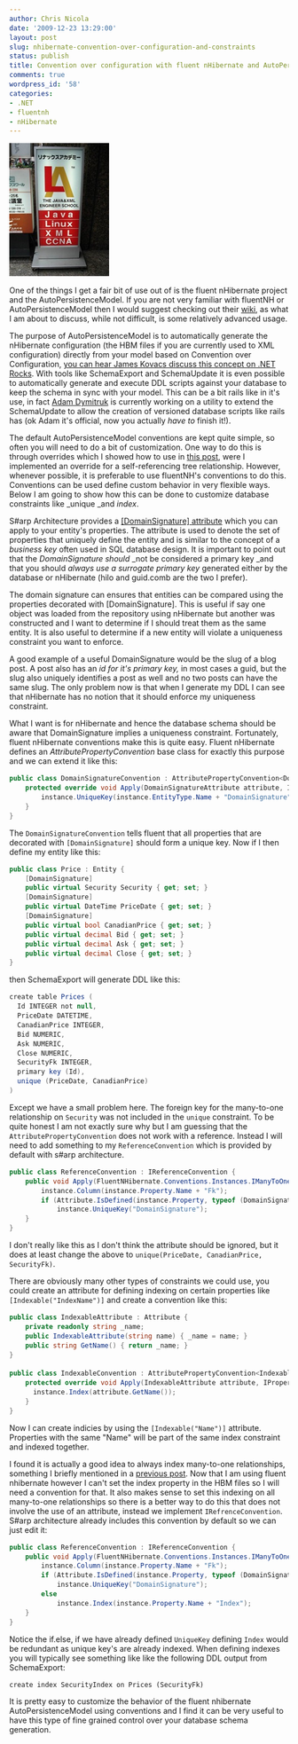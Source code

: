 ```yaml
---
author: Chris Nicola
date: '2009-12-23 13:29:00'
layout: post
slug: nhibernate-convention-over-configuration-and-constraints
status: publish
title: Convention over configuration with fluent nHibernate and AutoPersistenceModel
comments: true
wordpress_id: '58'
categories:
- .NET
- fluentnh
- nHibernate
---
```


![xmlschool_1][1]

One of the things I get a fair bit of use out of is the fluent nHibernate project and the AutoPersistenceModel.  If you are not very familiar with fluentNH or AutoPersistenceModel then I would suggest checking out their [wiki][3], as what I am about to discuss, while not difficult, is some relatively advanced usage.

The purpose of AutoPersistenceModel is to automatically generate the nHibernate configuration (the HBM files if you are currently used to XML configuration) directly from your model based on Convention over Configuration, [you can hear James Kovacs discuss this concept on .NET Rocks][4].  With tools like SchemaExport and SchemaUpdate it is even possible to automatically generate and execute DDL scripts against your database to keep the schema in sync with your model.  This can be a bit rails like in it's use, in fact [Adam Dymitruk][5] is currently working on a utility to extend the SchemaUpdate to allow the creation of versioned database scripts like rails has (ok Adam it's official, now you actually _have to_ finish it!).

<!--more-->

The default AutoPersistenceModel conventions are kept quite simple, so often you will need to do a bit of customization.  One way to do this is through overrides which I showed how to use in [this post][6], were I implemented an override for a self-referencing tree relationship.  However, whenever possible, it is preferable to use fluentNH's conventions to do this.  Conventions can be used define custom behavior in very flexible ways.  Below I am going to show how this can be done to customize database constraints like _unique _and _index_.

S#arp Architecture provides a [[DomainSignature] attribute][7] which you can apply to your entity's properties.   The attribute is used to denote the set of properties that uniquely define the entity and is similar to the concept of a _business key_ often used in SQL database design.  It is important to point out that the _DomainSignature should_ _not be considered a primary key _and that you should _always use a surrogate primary key_ generated either by the database or nHibernate (hilo and guid.comb are the two I prefer).

The domain signature can ensures that entities can be compared using the properties decorated with [DomainSignature].  This is useful if say one object was loaded from the repository using nHibernate but another was constructed and I want to determine if I should treat them as the same entity.  It is also useful to determine if a new entity will violate a uniqueness constraint you want to enforce.

A good example of a useful DomainSignature would be the slug of a blog post.  A post also has an _id _for it's primary key_,_ in most cases a guid, but the slug also uniquely identifies a post as well and no two posts can have the same slug.  The only problem now is that when I generate my DDL I can see that nHibernate has no notion that it should enforce my uniqueness constraint.

What I want is for nHibernate and hence the database schema should be aware that DomainSignature implies a uniqueness constraint.  Fortunately, fluent nHibernate conventions make this is quite easy.  Fluent nHibernate defines an _AttributePropertyConvention<T>_ base class for exactly this purpose and we can extend it like this:

```csharp
public class DomainSignatureConvention : AttributePropertyConvention<DomainSignatureAttribute> { 
    protected override void Apply(DomainSignatureAttribute attribute, IPropertyInstance instance) { 
        instance.UniqueKey(instance.EntityType.Name + "DomainSignature");    
    } 
} 
```

The `DomainSignatureConvention` tells fluent that all properties that are decorated with `[DomainSignature]` should form a unique key.  Now if I then define my entity like this:

```csharp
public class Price : Entity { 
    [DomainSignature] 
    public virtual Security Security { get; set; } 
    [DomainSignature] 
    public virtual DateTime PriceDate { get; set; } 
    [DomainSignature] 
    public virtual bool CanadianPrice { get; set; } 
    public virtual decimal Bid { get; set; } 
    public virtual decimal Ask { get; set; } 
    public virtual decimal Close { get; set; } 
} 
```

then SchemaExport will generate DDL like this:
    
```csharp
create table Prices (
  Id INTEGER not null,
  PriceDate DATETIME,
  CanadianPrice INTEGER,
  Bid NUMERIC,
  Ask NUMERIC,
  Close NUMERIC,
  SecurityFk INTEGER,
  primary key (Id),
  unique (PriceDate, CanadianPrice)
)
```

Except we have a small problem here.  The foreign key for the many-to-one relationship on `Security` was not included in the `unique` constraint.  To be quite honest I am not exactly sure why but I am guessing that the `AttributePropertyConvention` does not work with a reference.  Instead I will need to add something to my `ReferenceConvention` which is provided by default with s#arp architecture.

```csharp
public class ReferenceConvention : IReferenceConvention { 
    public void Apply(FluentNHibernate.Conventions.Instances.IManyToOneInstance instance) { 
        instance.Column(instance.Property.Name + "Fk"); 
        if (Attribute.IsDefined(instance.Property, typeof (DomainSignatureAttribute))) 
            instance.UniqueKey("DomainSignature"); 
    } 
} 
```

I don't really like this as I don't think the attribute should be ignored, but it does at least change the above to `unique(PriceDate, CanadianPrice, SecurityFk)`.

There are obviously many other types of constraints we could use, you could create an attribute for defining indexing on certain properties like `[Indexable("IndexName")]` and create a convention like this:

```csharp
public class IndexableAttribute : Attribute { 
    private readonly string _name; 
    public IndexableAttribute(string name) { _name = name; } 
    public string GetName() { return _name; } 
} 
   
public class IndexableConvention : AttributePropertyConvention<IndexableAttribute> { 
    protected override void Apply(IndexableAttribute attribute, IPropertyInstance instance) { 
      instance.Index(attribute.GetName()); 
    } 
} 
```

Now I can create indicies by using the `[Indexable("Name")]` attribute.  Properties with the same "Name" will be part of the same index constraint and indexed together. 

I found it is actually a good idea to always index many-to-one relationships, something I briefly mentioned in a [previous post][8].  Now that I am using fluent nhibernate however I can't set the index property in the HBM files so I will need a convention for that.  It also makes sense to set this indexing on all many-to-one relationships so there is a better way to do this that does not involve the use of an attribute, instead we implement `IRefrenceConvention`.  S#arp architecture already includes this convention by default so we can just edit it:

```csharp
public class ReferenceConvention : IReferenceConvention { 
    public void Apply(FluentNHibernate.Conventions.Instances.IManyToOneInstance instance) { 
        instance.Column(instance.Property.Name + "Fk"); 
        if (Attribute.IsDefined(instance.Property, typeof (DomainSignatureAttribute))) 
            instance.UniqueKey("DomainSignature"); 
        else
            instance.Index(instance.Property.Name + "Index"); 
    } 
} 
```

Notice the if.else, if we have already defined `UniqueKey` defining `Index` would be redundant as unique key's are already indexed.  When defining indexes you will typically see something like like the following DDL output from SchemaExport:
    
```
create index SecurityIndex on Prices (SecurityFk)
```

It is pretty easy to customize the behavior of the fluent nhibernate AutoPersistenceModel using conventions and I find it can be very useful to have this type of fine grained control over your database schema generation.

   [1]: /images/xmlschool_1_thumb.jpg (xmlschool_1)
   [2]: /images/xmlschool_1.jpg
   [3]: http://wiki.fluentnhibernate.org/Main_Page
   [4]: http://jameskovacs.com/2009/08/25/net-rocks-475-james-kovacs-on-conventionoverconfiguration/
   [5]: http://adventuresinagile.blogspot.com/
   [6]: http://lucisferre.net/2009/11/24/fluent-nhibernate-cane28099t-quite-see-the-forest-for-the-trees/
   [7]: https://github.com/sharparchitecture/sharp-architecture/wiki
   [8]: http://lucisferre.net/2009/07/01/add-an-index-to-many-to-one-relationships-in-nhibernate/

